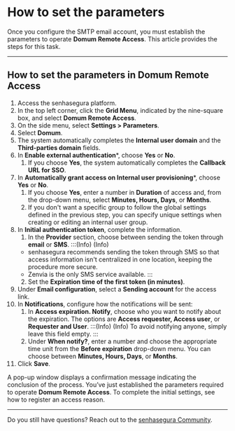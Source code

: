 # How to set the parameters

Once you configure the SMTP email account, you must establish the parameters to operate **Domum Remote Access**. This article provides the steps for this task.

* * *
## How to set the parameters in Domum Remote Access

1. Access the senhasegura platform.
2. In the top left corner, click the **Grid Menu**, indicated by the nine-square box, and select **Domum Remote Access**.
3. On the side menu, select  **Settings > Parameters**.
4. Select **Domum**.
5. The system automatically completes the **Internal user domain** and the **Third-parties domain** fields.
6. In **Enable external authentication***, choose **Yes** or **No**.
    1. If you choose **Yes**, the system automatically completes the **Callback URL for SSO**.
7. In **Automatically grant access on Internal user provisioning***, choose **Yes** or **No**.
    1. If you choose **Yes**, enter a number in **Duration** of access and, from the drop-down menu, select **Minutes, Hours, Days**, or **Months**.
    2. If you don't want a specific group to follow the global settings defined in the previous step, you can specify unique settings when creating or editing an internal user group.
8. In **Initial authentication token**, complete the information.
    1.  In the **Provider** section, choose between sending the token through **email** or **SMS**.
    :::(Info) (Info)
    - senhasegura recommends sending the token through SMS so that access information isn't centralized in one location, keeping the procedure more secure. 
    - Zenvia is the only SMS service available.
    :::
    2. Set the **Expiration time of the first token (in minutes)**.
9. Under **Email configuration**, select a **Sending account** for the access link.
10. In  **Notifications**, configure how the notifications will be sent:
    1. In  **Access expiration. Notify**, choose who you want to notify about the expiration. The options are **Access requester, Access user**, or **Requester and User**.
    :::(Info) (Info)
    To avoid notifying anyone, simply leave this field empty.
    :::
    2. Under **When notify?**, enter a number and choose the appropriate time unit from the **Before expiration** drop-down menu. You can choose between **Minutes, Hours, Days**, or **Months**. 
11. Click **Save**.

A pop-up window displays a confirmation message indicating the conclusion of the process. You’ve just established the parameters required to operate **Domum Remote Access**. To complete the initial settings, see how to register an access reason.

* * *
Do you still have questions? Reach out to the [senhasegura Community](https://community.senhasegura.io/).
